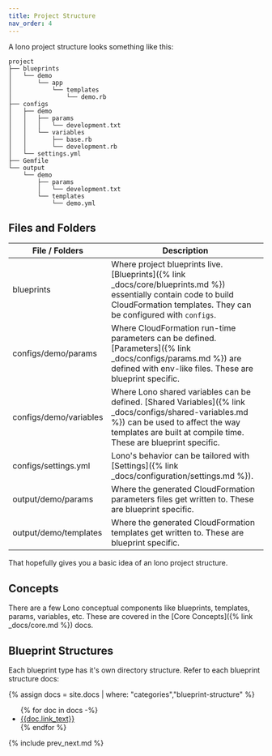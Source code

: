```yaml
---
title: Project Structure
nav_order: 4
---
```


A lono project structure looks something like this:

    project
    ├── blueprints
    │   └── demo
    │       └── app
    │           └── templates
    │               └── demo.rb
    ├── configs
    │   ├── demo
    │   │   ├── params
    │   │   │   └── development.txt
    │   │   └── variables
    │   │       ├── base.rb
    │   │       └── development.rb
    │   └── settings.yml
    ├── Gemfile
    └── output
        └── demo
            ├── params
            │   └── development.txt
            └── templates
                └── demo.yml


## Files and Folders

File / Folders  | Description
------------- | -------------
blueprints | Where project blueprints live. [Blueprints]({% link _docs/core/blueprints.md %}) essentially contain code to build CloudFormation templates. They can be configured with `configs`.
configs/demo/params | Where CloudFormation run-time parameters can be defined.  [Parameters]({% link _docs/configs/params.md %}) are defined with env-like files.  These are blueprint specific.
configs/demo/variables | Where Lono shared variables can be defined.  [Shared Variables]({% link _docs/configs/shared-variables.md %}) can be used to affect the way templates are built at compile time. These are blueprint specific.
configs/settings.yml | Lono's behavior can be tailored with [Settings]({% link _docs/configuration/settings.md %}).
output/demo/params | Where the generated CloudFormation parameters files get written to. These are blueprint specific.
output/demo/templates | Where the generated CloudFormation templates get written to. These are blueprint specific.

That hopefully gives you a basic idea of an lono project structure.

## Concepts

There are a few Lono conceptual components like blueprints, templates, params, variables, etc. These are covered in the [Core Concepts]({% link _docs/core.md %}) docs.

## Blueprint Structures

Each blueprint type has it's own directory structure. Refer to each blueprint structure docs:

{% assign docs = site.docs | where: "categories","blueprint-structure" %}
<ul>
  {% for doc in docs -%}
    <li><a href='{{doc.url}}'>{{doc.link_text}}</a></li>
  {% endfor %}
</ul>

{% include prev_next.md %}
